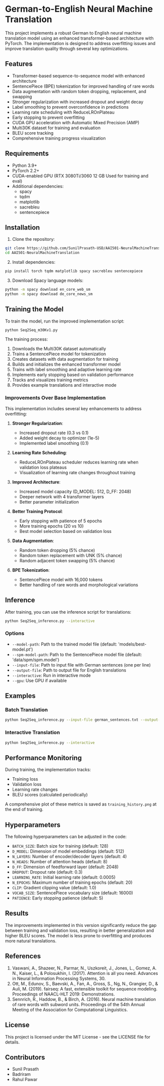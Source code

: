 # German-to-English Neural Machine Translation

This project implements a robust German to English neural machine translation model using an enhanced transformer-based architecture with PyTorch. The implementation is designed to address overfitting issues and improve translation quality through several key optimizations.

## Features

- Transformer-based sequence-to-sequence model with enhanced architecture
- SentencePiece (BPE) tokenization for improved handling of rare words
- Data augmentation with random token dropping, replacement, and swapping
- Stronger regularization with increased dropout and weight decay
- Label smoothing to prevent overconfidence in predictions
- Learning rate scheduling with ReduceLROnPlateau
- Early stopping to prevent overfitting
- CUDA GPU acceleration with Automatic Mixed Precision (AMP)
- Multi30K dataset for training and evaluation
- BLEU score tracking
- Comprehensive training progress visualization

## Requirements

- Python 3.9+
- PyTorch 2.2+
- CUDA-enabled GPU (RTX 3080Ti/3060 12 GB Used for training and eval)
- Additional dependencies:
  - spacy
  - tqdm
  - matplotlib
  - sacrebleu
  - sentencepiece

## Installation

1. Clone the repository:
```bash
git clone https://github.com/SunilPrasath-USD/AAI501-NeuralMachineTranslation.git
cd AAI501-NeuralMachineTranslation
```

2. Install dependencies:
```bash
pip install torch tqdm matplotlib spacy sacrebleu sentencepiece
```

3. Download Spacy language models:
```bash
python -m spacy download en_core_web_sm
python -m spacy download de_core_news_sm
```

## Training the Model

To train the model, run the improved implementation script:

```bash
python Seq2Seq_m30Kv1.py
```

The training process:
1. Downloads the Multi30K dataset automatically
2. Trains a SentencePiece model for tokenization
3. Creates datasets with data augmentation for training
4. Builds and initializes the enhanced transformer model
5. Trains with label smoothing and adaptive learning rate
6. Implements early stopping based on validation performance
7. Tracks and visualizes training metrics
8. Provides example translations and interactive mode

### Improvements Over Base Implementation

This implementation includes several key enhancements to address overfitting:

1. **Stronger Regularization**:
   - Increased dropout rate (0.3 vs 0.1)
   - Added weight decay to optimizer (1e-5)
   - Implemented label smoothing (0.1)

2. **Learning Rate Scheduling**:
   - ReduceLROnPlateau scheduler reduces learning rate when validation loss plateaus
   - Visualization of learning rate changes throughout training

3. **Improved Architecture**:
   - Increased model capacity (D_MODEL: 512, D_FF: 2048)
   - Deeper network with 4 transformer layers
   - Better parameter initialization

4. **Better Training Protocol**:
   - Early stopping with patience of 5 epochs
   - More training epochs (20 vs 10)
   - Best model selection based on validation loss

5. **Data Augmentation**:
   - Random token dropping (5% chance)
   - Random token replacement with UNK (5% chance)
   - Random adjacent token swapping (5% chance)

6. **BPE Tokenization**:
   - SentencePiece model with 16,000 tokens
   - Better handling of rare words and morphological variations

## Inference

After training, you can use the inference script for translations:

```bash
python Seq2Seq_inference.py --interactive
```

### Options

- `--model-path`: Path to the trained model file (default: 'models/best-model.pt')
- `--spm-model-path`: Path to the SentencePiece model file (default: 'data/spm/spm.model')
- `--input-file`: Path to input file with German sentences (one per line)
- `--output-file`: Path to output file for English translations
- `--interactive`: Run in interactive mode
- `--gpu`: Use GPU if available

## Examples

### Batch Translation

```bash
python Seq2Seq_inference.py --input-file german_sentences.txt --output-file english_translations.txt
```

### Interactive Translation

```bash
python Seq2Seq_inference.py --interactive
```

## Performance Monitoring

During training, the implementation tracks:

- Training loss
- Validation loss
- Learning rate changes
- BLEU scores (calculated periodically)

A comprehensive plot of these metrics is saved as `training_history.png` at the end of training.

## Hyperparameters

The following hyperparameters can be adjusted in the code:

- `BATCH_SIZE`: Batch size for training (default: 128)
- `D_MODEL`: Dimension of model embeddings (default: 512)
- `N_LAYERS`: Number of encoder/decoder layers (default: 4)
- `N_HEADS`: Number of attention heads (default: 8)
- `D_FF`: Dimension of feedforward layer (default: 2048)
- `DROPOUT`: Dropout rate (default: 0.3)
- `LEARNING_RATE`: Initial learning rate (default: 0.0005)
- `N_EPOCHS`: Maximum number of training epochs (default: 20)
- `CLIP`: Gradient clipping value (default: 1.0)
- `VOCAB_SIZE`: SentencePiece vocabulary size (default: 16000)
- `PATIENCE`: Early stopping patience (default: 5)

## Results

The improvements implemented in this version significantly reduce the gap between training and validation loss, resulting in better generalization and higher BLEU scores. The model is less prone to overfitting and produces more natural translations.

## References

1. Vaswani, A., Shazeer, N., Parmar, N., Uszkoreit, J., Jones, L., Gomez, A. N., Kaiser, L., & Polosukhin, I. (2017). Attention is all you need. Advances in Neural Information Processing Systems, 30.
2. Ott, M., Edunov, S., Baevski, A., Fan, A., Gross, S., Ng, N., Grangier, D., & Auli, M. (2019). fairseq: A fast, extensible toolkit for sequence modeling. Proceedings of NAACL-HLT 2019: Demonstrations.
3. Sennrich, R., Haddow, B., & Birch, A. (2016). Neural machine translation of rare words with subword units. Proceedings of the 54th Annual Meeting of the Association for Computational Linguistics.

## License

This project is licensed under the MIT License - see the LICENSE file for details.

## Contributors

- Sunil Prasath
- Badriram
- Rahul Pawar
